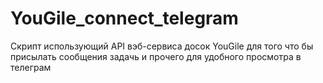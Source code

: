 # YouGile_connect_telegram
Скрипт использующий API вэб-сервиса досок YouGile для того что бы присылать сообщения задачь и прочего для удобного просмотра в телеграм
